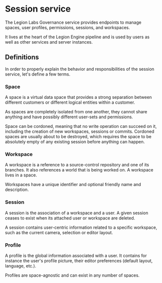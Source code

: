 Session service
===============

The Legion Labs Governance service provides endpoints to manage spaces, user
profiles, permissions, sessions, and workspaces.

It lives at the heart of the Legion Engine pipeline and is used by users as well
as other services and server instances.

## Definitions

In order to properly explain the behavior and responsibilities of the session
service, let's define a few terms.

### Space

A space is a virtual data space that provides a strong separation between
different customers or different logical entities within a customer. 

As spaces are completely isolated from one another, they cannot share anything
and have possibly different user-sets and permissions.

Space can be cordoned, meaning that no write operation can succeed on it,
including the creation of new workspaces, sessions or commits. Cordoned spaces
are usually about to be destroyed, which requires the space to be absolutely
empty of any existing session before anything can happen.

### Workspace

A workspace is a reference to a source-control repository and one of its
branches. It also references a world that is being worked on. A workspace lives
in a space.

Workspaces have a unique identifier and optional friendly name and description.

### Session

A session is the association of a workspace and a user. A given session ceases
to exist when its attached user or workspace are deleted.

A session contains user-centric information related to a specific workspace,
such as the current camera, selection or editor layout.

### Profile

A profile is the global information associated with a user. It contains for
instance the user's profile picture, their editor preferences (default layout,
language, etc.).

Profiles are space-agnostic and can exist in any number of spaces.